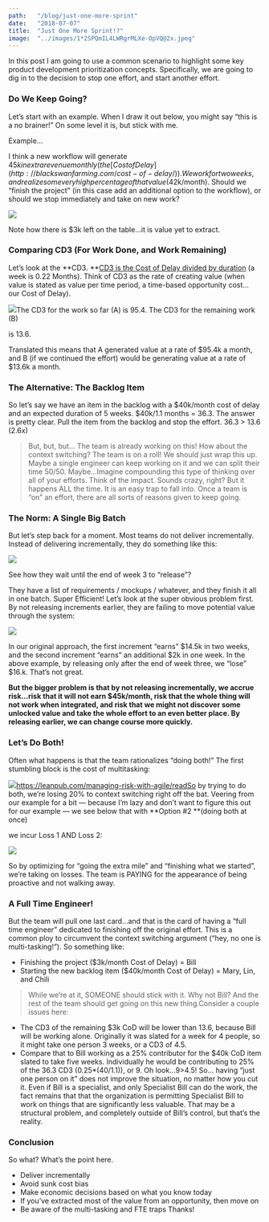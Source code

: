 ```yaml
---
path:	"/blog/just-one-more-sprint"
date:	"2018-07-07"
title:	"Just One More Sprint!?"
image:	"../images/1*2SPQmIL4LWRgrMLXe-OpVQ@2x.jpeg"
---
```


In this post I am going to use a common scenario to highlight some key product development prioritization concepts. Specifically, we are going to dig in to the decision to stop one effort, and start another effort.

### Do We Keep Going?

Let’s start with an example. When I draw it out below, you might say “this is a no brainer!” On some level it is, but stick with me.

Example…

I think a new workflow will generate $45k in extra revenue monthly (the [Cost of Delay](http://blackswanfarming.com/cost-of-delay/)). We work for two weeks, and realize some very high percentage of that value ($42k/month). Should we “finish the project” (in this case add an additional option to the workflow), or should we stop immediately and take on new work?

![](../images/1*2SPQmIL4LWRgrMLXe-OpVQ@2x.jpeg)

Note how there is $3k left on the table…it is value yet to extract.

### Comparing CD3 (For Work Done, and Work Remaining)

Let’s look at the **CD3. **[CD3 is the Cost of Delay divided by duration](http://blackswanfarming.com/cost-of-delay-divided-by-duration/) (a week is 0.22 Months). Think of CD3 as the rate of creating value (when value is stated as value per time period, a time-based opportunity cost… our Cost of Delay).

![](../images/1*g0VGP3Vs3lgc_7oo5wBWcA@2x.jpeg)The CD3 for the work so far (A) is 95.4. The CD3 for the remaining work (B)

 is 13.6.

Translated this means that A generated value at a rate of $95.4k a month, and B (if we continued the effort) would be generating value at a rate of $13.6k a month.

### The Alternative: The Backlog Item

So let’s say we have an item in the backlog with a $40k/month cost of delay and an expected duration of 5 weeks. $40k/1.1 months = 36.3. The answer is pretty clear. Pull the item from the backlog and stop the effort. 36.3 > 13.6 (2.6x)


> But, but, but…
> The team is already working on this! How about the context switching? The team is on a roll! We should just wrap this up. Maybe a single engineer can keep working on it and we can split their time 50/50. Maybe…Imagine compounding this type of thinking over all of your efforts. Think of the impact. Sounds crazy, right? But it happens ALL the time. It is an easy trap to fall into. Once a team is “on” an effort, there are all sorts of reasons given to keep going.

### The Norm: A Single Big Batch

But let’s step back for a moment. Most teams do not deliver incrementally. Instead of delivering incrementally, they do something like this:

![](../images/1*Qt4teqFqYyTI5eG9X_AykA@2x.jpeg)

See how they wait until the end of week 3 to “release”?

They have a list of requirements / mockups / whatever, and they finish it all in one batch. Super Efficient! Let’s look at the super obvious problem first. By not releasing increments earlier, they are failing to move potential value through the system:

![](../images/1*gZ5E9qz_YBxpSG8DB0mJDw@2x.jpeg)

In our original approach, the first increment “earns” $14.5k in two weeks, and the second increment “earns” an additional $2k in one week. In the above example, by releasing only after the end of week three, we “lose” $16.k. That’s not great.

**But the bigger problem is that by not releasing incrementally, we accrue risk…risk that it will not earn $45k/month, risk that the whole thing will not work when integrated, and risk that we might not discover some unlocked value and take the whole effort to an even better place. By releasing earlier, we can change course more quickly.**

### Let’s Do Both!

Often what happens is that the team rationalizes “doing both!” The first stumbling block is the cost of multitasking:

![](../images/1*4r9XEQxdhOXePm6Lorhv8g@2x.jpeg)https://leanpub.com/managing-risk-with-agile/readSo by trying to do both, we’re losing 20% to context switching right off the bat. Veering from our example for a bit — because I’m lazy and don’t want to figure this out for our example — we see below that with **Option #2 **(doing both at once)

 we incur Loss 1 AND Loss 2:

![](../images/1*4d1IBxJbTakdZUu823lHNA@2x.jpeg)

So by optimizing for “going the extra mile” and “finishing what we started”, we’re taking on losses. The team is PAYING for the appearance of being proactive and not walking away.

### A Full Time Engineer!

But the team will pull one last card…and that is the card of having a “full time engineer” dedicated to finishing off the original effort. This is a common ploy to circumvent the context switching argument (“hey, no one is multi-tasking!”). So something like:

* Finishing the project ($3k/month Cost of Delay) = Bill
* Starting the new backlog item ($40k/month Cost of Delay) = Mary, Lin, and Chili

> While we’re at it, SOMEONE should stick with it. Why not Bill? And the rest of the team should get going on this new thing.Consider a couple issues here:

* The CD3 of the remaining $3k CoD will be lower than 13.6, because Bill will be working alone. Originally it was slated for a week for 4 people, so it might take one person 3 weeks, or a CD3 of 4.5.
* Compare that to Bill working as a 25% contributor for the $40k CoD item slated to take five weeks. Individually he would be contributing to 25% of the 36.3 CD3 (0.25*(40/1.1)), or 9. Oh look…9>4.5!
So… having “just one person on it” does not improve the situation, no matter how you cut it. Even if Bill is a specialist, and only Specialist Bill can do the work, the fact remains that that the organization is permitting Specialist Bill to work on things that are significantly less valuable. That may be a structural problem, and completely outside of Bill’s control, but that’s the reality.

### Conclusion

So what? What’s the point here.

* Deliver incrementally
* Avoid sunk cost bias
* Make economic decisions based on what you know today
* If you’ve extracted most of the value from an opportunity, then move on
* Be aware of the multi-tasking and FTE traps
Thanks!

